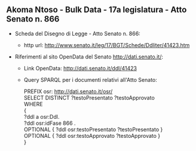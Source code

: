 ## Akoma Ntoso - Bulk Data - 17a legislatura - Atto Senato n. 866 ##

* Scheda del Disegno di Legge - Atto Senato n. 866:
	* http url: http://www.senato.it/leg/17/BGT/Schede/Ddliter/41423.htm

* Riferimenti al sito OpenData del Senato http://dati.senato.it/:
	* Link OpenData: http://dati.senato.it/ddl/41423
	* Query SPARQL per i documenti relativi all'Atto Senato:

        PREFIX osr: <http://dati.senato.it/osr/>  
		SELECT DISTINCT ?testoPresentato ?testoApprovato  
		WHERE  
		{  
		    ?ddl a osr:Ddl.  
		    ?ddl osr:idFase 866 .  
		    OPTIONAL { ?ddl osr:testoPresentato ?testoPresentato }  
		    OPTIONAL { ?ddl osr:testoApprovato ?testoApprovato }  
		}
		